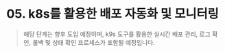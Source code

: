 # 05. k8s를 활용한 배포 자동화 및 모니터링

> 해당 단계는 향후 도입 예정이며, k9s 도구를 활용한 실시간 배포 관리, 로그 확인, 롤백 및 상태 확인 프로세스가 포함될 예정입니다.
